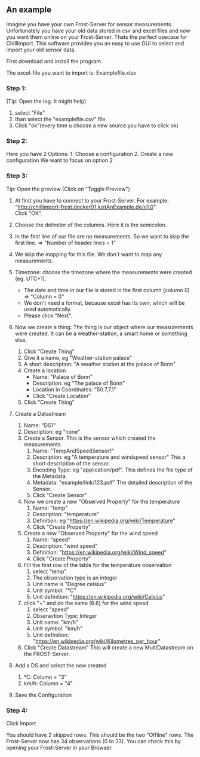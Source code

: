 ## An example

Imagine you have your own Frost-Server for sensor measurements. Unfortunately you have your old data stored in csv and excel files and now you want them online on your Frost-Server.
Thats the perfect usecase for ChillImport. This software provides you an easy to use GUI to select and import your old sensor data.

First download and install the program.

The excel-file you want to import is: Examplefile.xlsx

### Step 1: 
(Tip: Open the log. It might help)
1. select "File"
2. than select the "examplefile.csv" file 
3. Click "ok"(every time u choose a new source you have to click ok)

### Step 2:
Here you have 2 Options:
    1. Choose a configuration
    2. Create a new configuration
We want to focus on option 2

### Step 3:
Tip: Open the preview (Click on "Toggle Preview")
1. At first you have to connect to your Frost-Server. For example: "http://chillimport-frost.docker01.justAnExample.de/v1.0". \
   Click "OK".
2. Choose the delimiter of the columns. Here it is the semicolon.
3. In the first line of our file are no measurements.
   So we want to skip the first line. => "Number of header lines = 1"
4. We skip the mapping for this file. We don´t want to map any measurements.
5. Timezone: choose the timezone where the measurements were created  (eg. UTC+1).
    * The date and time in our file is stored in the first column (column 0) => "Column = 0"
    * We don't need a format, because excel has its own, which will be used automatically.
    * Please click "Next".
	

6. Now we create a thing. The thing is our object where our measurements were created. It can be a weather-station, a smart home or something else. 
    1. Click "Create Thing"
    2. Give it a name, eg "Weather-station palace"
    3. A short description: "A weather station at the palace of Bonn"
    4. Create a location
	    * Name: "Palace of Bonn"
	    * Description: eg "The palace of Bonn"
	    * Location in Coordinates: "50.7,7.1"
	    * Click "Create Location"
    5. Click "Create Thing"


7. Create a Datastream
    1. Name: "DS1"
    2. Description: eg "none"
    3. Create a Sensor. This is the sensor which created the measurements.
        1. Name: "TempAndSpeedSensor1"
        2. Description: eg "A temperature and windspeed sensor" This a short description of the sensor.
        3. Encoding Type: eg "application/pdf". This defines the file type of the Metadata.
        4. Metadata: "example/link/123.pdf" The detailed description of the Sensor.
        5. Click "Create Sensor"
    4. Now we create a new "Observed Property" for the temperature
        1. Name: "temp"
        2. Description: "temperature"
        3. Definition: eg "https://en.wikipedia.org/wiki/Temperature"
        4. Click "Create Property"
    5. Create a new "Observed Property" for the wind speed
        1. Name: "speed"
        2. Description: "wind speed"
        3. Definition: "https://en.wikipedia.org/wiki/Wind_speed"
        4. Click "Create Property"
    6. Fill the first row of the table for the temperature observation
        1. select "temp"
        2. The observation type is an integer
        3. Unit name is "Degree celsius"
        4. Unit symbol: "°C"
		5. Unit definition: "https://en.wikipedia.org/wiki/Celsius"
    7. click "+" and do the same (6.6) for the wind speed
		1. select "speed"
		2. Obseravtion Type: Integer
		3. Unit name: "km/h"
		4. Unit symbol: "km/h"
		5. Unit definition: "https://en.wikipedia.org/wiki/Kilometres_per_hour"
	8. Click "Create Datastream" This will create a new MultiDatastream on the FROST-Server. 
8. 	Add a DS and select the new created 
	1. °C: Column = "3"
	2. km/h: Column = "4"
9. Save the Configuration


### Step 4:
Click Import

You should have 2 skipped rows. This should be the two "Offline" rows.
The Frost-Server now has 34 observations (0 to 33).
You can check this by opening your Frost-Server in your Browser. 